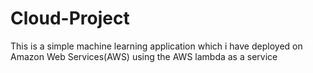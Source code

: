 # Cloud-Project
This is a simple machine learning application which i have deployed on Amazon Web Services(AWS) using the AWS lambda as a service
